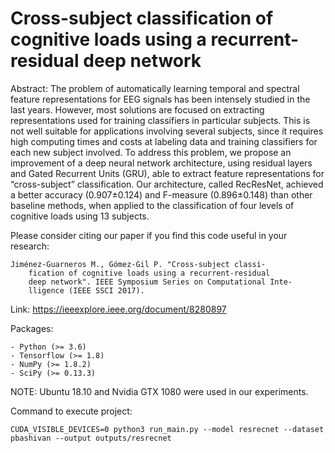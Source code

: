 # Cross-subject classification of cognitive loads using a recurrent-residual deep network

Abstract: The problem of automatically learning temporal and spectral feature representations for EEG signals has been intensely studied in the last years. However, most solutions are focused on extracting representations used for training classifiers in particular subjects. This is not well suitable for applications involving several subjects, since it requires high computing times and costs at labeling data and training classifiers for each new subject involved. To address this problem, we propose an improvement of a deep neural network architecture, using residual layers and Gated Recurrent Units (GRU), able to extract feature representations for “cross-subject” classification. Our architecture, called RecResNet, achieved a better accuracy (0.907±0.124) and F-measure (0.896±0.148) than other baseline methods, when applied to the classification of four levels of cognitive loads using 13 subjects.

	

Please consider citing our paper if you find this code useful in your research:

	Jiménez-Guarneros M., Gómez-Gil P. "Cross-subject classi-
        fication of cognitive loads using a recurrent-residual 
        deep network". IEEE Symposium Series on Computational Inte-
        lligence (IEEE SSCI 2017).

Link: https://ieeexplore.ieee.org/document/8280897


Packages:

	- Python (>= 3.6)
	- Tensorflow (>= 1.8)
	- NumPy (>= 1.8.2)
	- SciPy (>= 0.13.3)

NOTE: Ubuntu 18.10 and Nvidia GTX 1080 were used in our experiments.


Command to execute project:

	CUDA_VISIBLE_DEVICES=0 python3 run_main.py --model resrecnet --dataset pbashivan --output outputs/resrecnet
